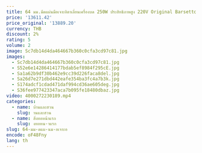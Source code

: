 ```yaml
---
title: 64 มม.มีดแผ่นมือเจาะอิตาเลี่ยนเครื่องบด 250W ประสิทธิภาพสูง 220V Original Barsetto E6Air เครื่องบดกาแฟมืออาชีพ
price: '13611.42'
price_original: '13889.20'
currency: THB
discount: 2%
rating: 5
volume: 2
image: Sc7db14d4da464667b360c0cfa3cd97c81.jpg
images:
  - Sc7db14d4da464667b360c0cfa3cd97c81.jpg
  - S52e6e14286414177bdab5ef8984f295cE.jpg
  - Sa1a62b9df30b462e9cc39d226faca8del.jpg
  - Sa26d7e271dbd442eafe354ba3fc4a7b3k.jpg
  - S174adcf1cdad471daf994cd36ae605deg.jpg
  - S36fee977423347aca7b095fe18480dbaz.jpg
video: 4000272230189.mp4
categories:
  - name: บ้านและสวน
    slug: านและสวน
  - name: สิ่งทอหน้าแรก
    slug: งทอหน-าแรก
slug: 64-มม-ดแผ-นม-อเจาะอ
encode: oF48Fny
lang: th
---
```

  